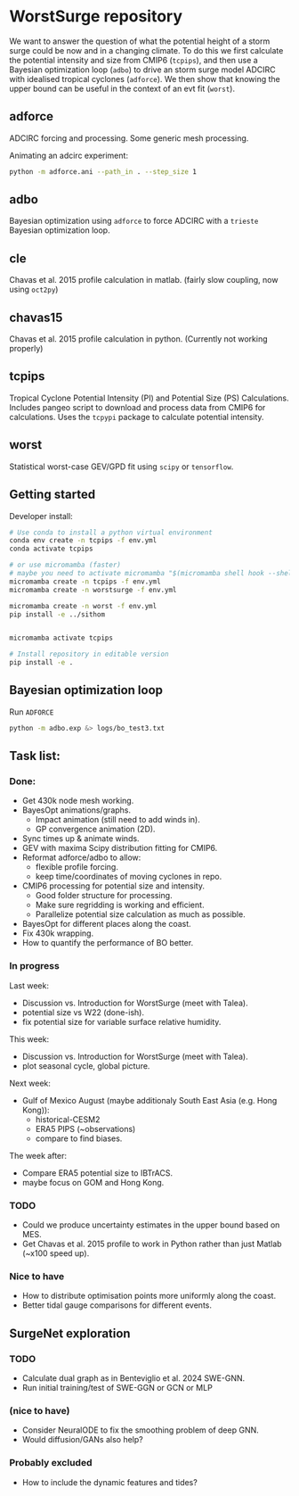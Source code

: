 # WorstSurge repository

We want to answer the question of what the potential height of a storm surge could be now and in a changing climate. To do this we first calculate the potential intensity and size from CMIP6 (`tcpips`), and then use a Bayesian optimization loop (`adbo`) to drive an storm surge model ADCIRC with idealised tropical cyclones (`adforce`). We then show that knowing the upper bound can be useful in the context of an evt fit (`worst`).

## adforce

ADCIRC forcing and processing. Some generic mesh processing.

Animating an adcirc experiment:
```bash
python -m adforce.ani --path_in . --step_size 1
```

## adbo

Bayesian optimization using `adforce` to force ADCIRC with a `trieste` Bayesian optimization loop.

## cle

Chavas et al. 2015 profile calculation in matlab. (fairly slow coupling, now using `oct2py`)

## chavas15

Chavas et al. 2015 profile calculation in python. (Currently not working properly)

## tcpips

Tropical Cyclone Potential Intensity (PI) and Potential Size (PS) Calculations.
Includes pangeo script to download and process data from CMIP6 for calculations.
Uses the `tcpypi` package to calculate potential intensity.

## worst

Statistical worst-case GEV/GPD fit using `scipy` or `tensorflow`.


## Getting started

Developer install:

```bash
# Use conda to install a python virtual environment
conda env create -n tcpips -f env.yml
conda activate tcpips

# or use micromamba (faster)
# maybe you need to activate micromamba "$(micromamba shell hook --shell zsh)"
micromamba create -n tcpips -f env.yml
micromamba create -n worstsurge -f env.yml

micromamba create -n worst -f env.yml
pip install -e ../sithom


micromamba activate tcpips

# Install repository in editable version
pip install -e .

```

## Bayesian optimization loop

Run `ADFORCE` 
```bash
python -m adbo.exp &> logs/bo_test3.txt
```

## Task list:

### Done:

 - Get 430k node mesh working.
 - BayesOpt animations/graphs.
    - Impact animation (still need to add winds in).
    - GP convergence animation (2D).
 - Sync times up & animate winds.
 - GEV with maxima Scipy distribution fitting for CMIP6.
 - Reformat adforce/adbo to allow:
   - flexible profile forcing.
   - keep time/coordinates of moving cyclones in repo.
 - CMIP6 processing for potential size and intensity.
    - Good folder structure for processing.
    - Make sure regridding is working and efficient.
    - Parallelize potential size calculation as much as possible.
 - BayesOpt for different places along the coast.
 - Fix 430k wrapping.
 - How to quantify the performance of BO better.

### In progress

Last week:
 - Discussion vs. Introduction for WorstSurge (meet with Talea).
 - potential size vs W22 (done-ish).
 - fix potential size for variable surface relative humidity.

This week:
 - Discussion vs. Introduction for WorstSurge (meet with Talea).
 - plot seasonal cycle, global picture.

Next week:
 - Gulf of Mexico August (maybe additionaly South East Asia (e.g. Hong Kong)):
   - historical-CESM2
   - ERA5 PIPS (~observations)
   - compare to find biases.

The week after:
 - Compare ERA5 potential size to IBTrACS.
 - maybe focus on GOM and Hong Kong.

### TODO

 - Could we produce uncertainty estimates in the upper bound based on MES.
 - Get Chavas et al. 2015 profile to work in Python rather than just Matlab (~x100 speed up).

### Nice to have

 - How to distribute optimisation points more uniformly along the coast.
 - Better tidal gauge comparisons for different events.

## SurgeNet exploration

### TODO

 - Calculate dual graph as in Benteviglio et al. 2024 SWE-GNN.
 - Run initial training/test of SWE-GGN or GCN or MLP

### (nice to have)

 - Consider NeuralODE to fix the smoothing problem of deep GNN.
 - Would diffusion/GANs also help?

### Probably excluded
 - How to include the dynamic features and tides?

